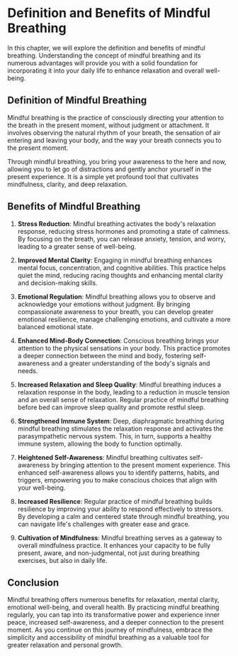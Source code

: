 Definition and Benefits of Mindful Breathing
=======================================================

In this chapter, we will explore the definition and benefits of mindful breathing. Understanding the concept of mindful breathing and its numerous advantages will provide you with a solid foundation for incorporating it into your daily life to enhance relaxation and overall well-being.

**Definition of Mindful Breathing**
-----------------------------------

Mindful breathing is the practice of consciously directing your attention to the breath in the present moment, without judgment or attachment. It involves observing the natural rhythm of your breath, the sensation of air entering and leaving your body, and the way your breath connects you to the present moment.

Through mindful breathing, you bring your awareness to the here and now, allowing you to let go of distractions and gently anchor yourself in the present experience. It is a simple yet profound tool that cultivates mindfulness, clarity, and deep relaxation.

**Benefits of Mindful Breathing**
---------------------------------

1. **Stress Reduction**: Mindful breathing activates the body's relaxation response, reducing stress hormones and promoting a state of calmness. By focusing on the breath, you can release anxiety, tension, and worry, leading to a greater sense of well-being.

2. **Improved Mental Clarity**: Engaging in mindful breathing enhances mental focus, concentration, and cognitive abilities. This practice helps quiet the mind, reducing racing thoughts and enhancing mental clarity and decision-making skills.

3. **Emotional Regulation**: Mindful breathing allows you to observe and acknowledge your emotions without judgment. By bringing compassionate awareness to your breath, you can develop greater emotional resilience, manage challenging emotions, and cultivate a more balanced emotional state.

4. **Enhanced Mind-Body Connection**: Conscious breathing brings your attention to the physical sensations in your body. This practice promotes a deeper connection between the mind and body, fostering self-awareness and a greater understanding of the body's signals and needs.

5. **Increased Relaxation and Sleep Quality**: Mindful breathing induces a relaxation response in the body, leading to a reduction in muscle tension and an overall sense of relaxation. Regular practice of mindful breathing before bed can improve sleep quality and promote restful sleep.

6. **Strengthened Immune System**: Deep, diaphragmatic breathing during mindful breathing stimulates the relaxation response and activates the parasympathetic nervous system. This, in turn, supports a healthy immune system, allowing the body to function optimally.

7. **Heightened Self-Awareness**: Mindful breathing cultivates self-awareness by bringing attention to the present moment experience. This enhanced self-awareness allows you to identify patterns, habits, and triggers, empowering you to make conscious choices that align with your well-being.

8. **Increased Resilience**: Regular practice of mindful breathing builds resilience by improving your ability to respond effectively to stressors. By developing a calm and centered state through mindful breathing, you can navigate life's challenges with greater ease and grace.

9. **Cultivation of Mindfulness**: Mindful breathing serves as a gateway to overall mindfulness practice. It enhances your capacity to be fully present, aware, and non-judgmental, not just during breathing exercises, but also in daily life.

**Conclusion**
--------------

Mindful breathing offers numerous benefits for relaxation, mental clarity, emotional well-being, and overall health. By practicing mindful breathing regularly, you can tap into its transformative power and experience inner peace, increased self-awareness, and a deeper connection to the present moment. As you continue on this journey of mindfulness, embrace the simplicity and accessibility of mindful breathing as a valuable tool for greater relaxation and personal growth.
